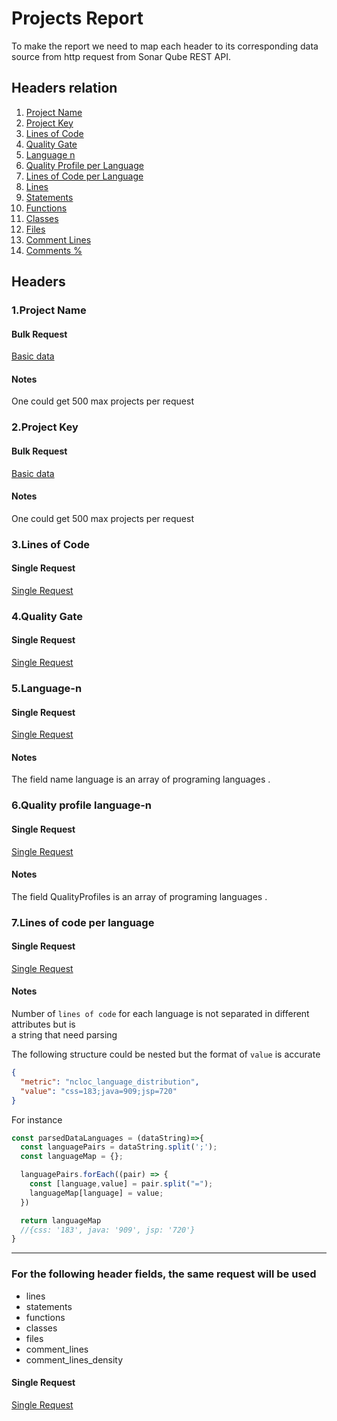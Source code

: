 # Projects Report

To make the report we need to map each header to its corresponding data source
from http request from Sonar Qube REST API.

## Headers relation

1. [Project Name](#1project-name)
2. [Project Key](#2project-key)
3. [Lines of Code](#3lines-of-code)
4. [Quality Gate](#4quality-gate)
5. [Language n](#5language-n)
6. [Quality Profile per Language](#6quality-profile-language-n)
7. [Lines of Code per Language](#7lines-of-code-per-language)
8. [Lines](#for-the-following-header-fields-the-same-request-will-be-used)
9. [Statements](#for-the-following-header-fields-the-same-request-will-be-used)
10. [Functions](#for-the-following-header-fields-the-same-request-will-be-used)
11. [Classes](#for-the-following-header-fields-the-same-request-will-be-used)
12. [Files](#for-the-following-header-fields-the-same-request-will-be-used)
13. [Comment Lines](#for-the-following-header-fields-the-same-request-will-be-used)
14. [Comments %](#for-the-following-header-fields-the-same-request-will-be-used)

## Headers

### 1.Project Name
#### Bulk Request

[Basic data](./Important-Request#get-basic-data)

#### Notes
One could get 500 max projects per request

### 2.Project Key
#### Bulk Request

[Basic data](./Important-Request#get-basic-data)

#### Notes
One could get 500 max projects per request

### 3.Lines of Code
#### Single Request

[Single Request](./Important-Request#get-data-of-table-project)

### 4.Quality Gate
#### Single Request

[Single Request](./Important-Request#get-data-of-table-about-languages-of-project)

### 5.Language-n
#### Single Request

[Single Request](./Important-Request#get-data-of-table-about-languages-of-project)

#### Notes
The field name language is an array 
of programing languages .

### 6.Quality profile language-n
#### Single Request

[Single Request](./Important-Request#get-data-of-table-about-languages-of-project)

#### Notes
The field QualityProfiles is an array 
of programing languages .

### 7.Lines of code per language
#### Single Request

[Single Request](./Important-Request#get-data-of-table-project)

#### Notes
Number of ```lines of code``` for each language is not separated in different attributes but is   
a string that need parsing

The following structure could be nested but the format of ```value``` is accurate

```json
{
  "metric": "ncloc_language_distribution",
  "value": "css=183;java=909;jsp=720"
}
```

For instance
```ts
const parsedDataLanguages = (dataString)=>{
  const languagePairs = dataString.split(';');
  const languageMap = {};

  languagePairs.forEach((pair) => {
    const [language,value] = pair.split("=");
    languageMap[language] = value;
  })

  return languageMap
  //{css: '183', java: '909', jsp: '720'}
}

```

***
### For the following header fields, the same request will be used
* lines
* statements
* functions
* classes
* files
* comment_lines
* comment_lines_density

#### Single Request

[Single Request](./Important-Request#get-data-of-table-project)







